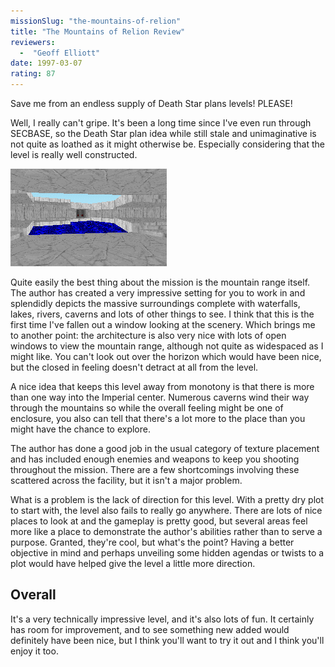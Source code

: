 ```yaml
---
missionSlug: "the-mountains-of-relion"
title: "The Mountains of Relion Review"
reviewers: 
  -  "Geoff Elliott"
date: 1997-03-07
rating: 87
---
```


Save me from an endless supply of Death Star plans levels! PLEASE!

Well, I really can't gripe. It's been a long time since I've even run through SECBASE, so the Death Star plan idea while still stale and unimaginative is not quite as loathed as it might otherwise be. Especially considering that the level is really well constructed.

![The Mountains of Relion screenshot](./mount.png "The mountain range of Relion has been beautifully rendered and meshed with the Imperial center.")

Quite easily the best thing about the mission is the mountain range itself. The author has created a very impressive setting for you to work in and splendidly depicts the massive surroundings complete with waterfalls, lakes, rivers, caverns and lots of other things to see. I think that this is the first time I've fallen out a window looking at the scenery. Which brings me to another point: the architecture is also very nice with lots of open windows to view the mountain range, although not quite as widespaced as I might like. You can't look out over the horizon which would have been nice, but the closed in feeling doesn't detract at all from the level.

A nice idea that keeps this level away from monotony is that there is more than one way into the Imperial center. Numerous caverns wind their way through the mountains so while the overall feeling might be one of enclosure, you also can tell that there's a lot more to the place than you might have the chance to explore.

The author has done a good job in the usual category of texture placement and has included enough enemies and weapons to keep you shooting throughout the mission. There are a few shortcomings involving these scattered across the facility, but it isn't a major problem.

What is a problem is the lack of direction for this level. With a pretty dry plot to start with, the level also fails to really go anywhere. There are lots of nice places to look at and the gameplay is pretty good, but several areas feel more like a place to demonstrate the author's abilities rather than to serve a purpose. Granted, they're cool, but what's the point? Having a better objective in mind and perhaps unveiling some hidden agendas or twists to a plot would have helped give the level a little more direction.

## Overall

It's a very technically impressive level, and it's also lots of fun. It certainly has room for improvement, and to see something new added would definitely have been nice, but I think you'll want to try it out and I think you'll enjoy it too.
